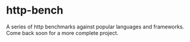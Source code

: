 http-bench
==========

A series of http benchmarks against popular languages and frameworks. Come back soon for a more complete project.
